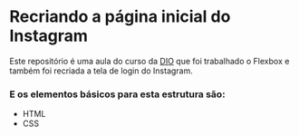 # Recriando a página inicial do Instagram

Este repositório é uma aula do curso da [DIO](https://digitalinnovation.one/) que foi trabalhado o  Flexbox e também foi recriada a tela de login do Instagram.



### E os elementos básicos para  esta estrutura são:

* HTML
* CSS